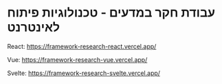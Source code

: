 # עבודת חקר במדעים - טכנולוגיות פיתוח לאינטרנט

React: https://framework-research-react.vercel.app/

Vue: https://framework-research-vue.vercel.app/

Svelte: https://framework-research-svelte.vercel.app/